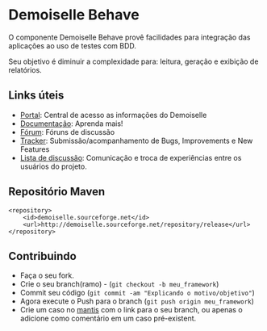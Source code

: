 # Demoiselle Behave

O componente Demoiselle Behave provê facilidades para integração das aplicações ao uso 
de testes com BDD. 

Seu objetivo é diminuir a complexidade para: leitura, geração e exibição de relatórios.


## Links úteis

* [Portal](http://frameworkdemoiselle.gov.br): Central de acesso as informações do Demoiselle
* [Documentação](http://demoiselle.sf.net/docs): Aprenda mais!
* [Fórum](http://forum.frameworkdemoiselle.gov.br): Fóruns de discussão
* [Tracker](http://tracker.frameworkdemoiselle.gov.br): Submissão/acompanhamento de Bugs, Improvements e New Features
* [Lista de discussão](http://lists.sourceforge.net/lists/listinfo/demoiselle-users): Comunicação e troca de experiências entre os usuários do projeto.

## Repositório Maven

    <repository>
  		<id>demoiselle.sourceforge.net</id>
		<url>http://demoiselle.sourceforge.net/repository/release</url>
	</repository>

## Contribuindo

* Faça o seu fork.
* Crie o seu branch(ramo) - (`git checkout -b meu_framework`)
* Commit seu código (`git commit -am "Explicando o motivo/objetivo"`)
* Agora execute o Push para o branch (`git push origin meu_framework`)
* Crie um caso no [mantis][1] com o link para o seu branch, ou apenas o adicione como
comentário em um caso pré-existent.


[1]: http://tracker.frameworkdemoiselle.gov.br